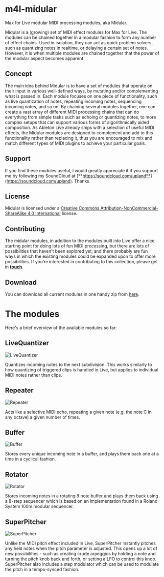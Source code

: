 m4l-midular
===========

Max for Live modular MIDI processing modules, aka Midular.

Midular is a (growing) set of MIDI effect modules for Max for Live. The modules can be chained together in a modular fashion to form any number of effect chains. Used in isolation, they can act as quick problem solvers, such as quantizing notes in realtime, or delaying a certain set of notes. However, it is when multiple modules are chained together that the power of the modular aspect becomes apparent. 

## Concept
The main idea behind Midular is to have a set of modules that operate on their input in various well-defined ways, by mutating and/or complementing what is passed in. Each module focuses on one piece of functionality, such as live quantization of notes, repeating incoming notes, sequencing incoming notes, and so on. By chaining several modules together, one can create a vast array of different MIDI processing chains that can do everything from simple tasks such as echoing or quantizing notes, to more complex setups that can support various forms of algorithmically aided composition. As Ableton Live already ships with a selection of useful MIDI effects, the Midular modules are designed to complement and add to this functionality rather than replacing it, thus you are encouraged to mix and match different types of MIDI plugins to achieve your particular goals.

## Support
If you find these modules useful, I would greatly appreciate it if you support me by following my SoundCloud at [**https://soundcloud.com/upland**](https://soundcloud.com/upland). Thanks.

## License
Midular is licensed under a [Creative Commons Attribution-NonCommercial-ShareAlike 4.0 International](http://creativecommons.org/licenses/by-nc-sa/4.0/) license.

## Contributing
The midular modules, in addition to the modules built into Live offer a nice starting point for doing lots of fun MIDI processing, but there are lots of possibilities that haven't been explored yet, and there probably are fun ways in which the existing modules could be expanded upon to offer more possibilities. If you're interested in contributing to this collection, please get in [**touch**](http://www.upland.no/contact).

## Download
You can download all current modules in one handy zip from [here](https://github.com/carrierdown/m4l-midular/releases/tag/v1.0).

The modules
===========

Here's a brief overview of the available modules so far:

## LiveQuantizer

![LiveQuantizer](https://raw.github.com/carrierdown/m4l-midular/master/screenshots/LiveQuantizer.png)

Quantizes incoming notes to the next subdivision. This works similarly to how quantizing of triggered clips is handled in Live, but applies to individual MIDI notes rather than clips.

## Repeater

![Repeater](https://raw.github.com/carrierdown/m4l-midular/master/screenshots/Repeater.png)

Acts like a selective MIDI echo, repeating a given note (e.g. the note C in any octave) a given number of times.

## Buffer

![Buffer](https://raw.github.com/carrierdown/m4l-midular/master/screenshots/Buffer.png)

Stores every unique incoming note in a buffer, and plays them back one at a time in a cyclical fashion. 

## Rotator

![Rotator](https://raw.github.com/carrierdown/m4l-midular/master/screenshots/Rotator.png)

Stores incoming notes in a rotating 8 note buffer and plays them back using a 8-step sequencer which is based on an implementation found in a Roland System 100m modular sequencer.

## SuperPitcher

![SuperPitcher](https://raw.github.com/carrierdown/m4l-midular/master/screenshots/SuperPitcher.png)

Unlike the MIDI pitch effect included in Live, SuperPitcher instantly pitches any held notes when the pitch parameter is adjusted. This opens up a lot of new possibilities - such as creating crude arpeggios by holding a note and turning the pitch knob back and forth, or setting a LFO to control this knob. SuperPitcher also includes a step modulator which can be used to modulate the pitch in a tempo-synced fashion.
